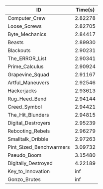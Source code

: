 |ID|Time(s)|
|-|-|
|Computer_Crew|2.82278|
|Loose_Screws|2.82705|
|Byte_Mechanics|2.84417|
|Beasts|2.89930|
|Blackouts|2.90231|
|The_ERROR_List|2.90341|
|Prime_Calculus|2.90924|
|Grapevine_Squad|2.91167|
|Artful_Maneuvers|2.92546|
|Hackerjacks|2.93613|
|Rug_Heed_Bend|2.94144|
|Creed_Symbol|2.94421|
|The_Hit_Blunders|2.94815|
|Digital_Destroyers|2.95239|
|Rebooting_Rebels|2.96279|
|Smalltalk_Dribble|2.97263|
|Pint_Sized_Benchwarmers|3.09732|
|Pseudo_Boom|3.15480|
|Digitally_Destroyed|4.22189|
|Key_to_Innovation|inf|
|Gonzo_Brutes|inf|
